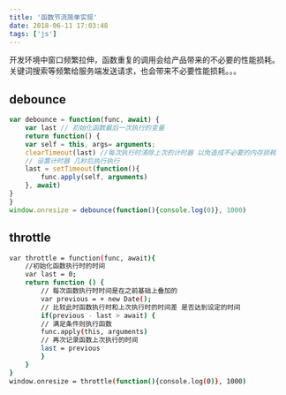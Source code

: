 ```yaml
---
title: '函数节流简单实现'
date: 2018-06-11 17:03:48
tags: ['js']
---
```

开发环境中窗口频繁拉伸，函数重复的调用会给产品带来的不必要的性能损耗。 关键词搜索等频繁给服务端发送请求，也会带来不必要性能损耗。。。
### <!--more-->
## debounce

```js
var debounce = function(func, await) {
	var last // 初始化函数最后一次执行的变量
	return function() {
	var self = this, args= arguments;
	clearTimeout(last) //每次执行时清除上次的计时器 以免造成不必要的内存损耗
	// 设置计时器 几秒后执行执行 
	last = setTimeout(function(){
	    func.apply(self, arguments)
	}, await)
}
}
window.onresize = debounce(function(){console.log(0)}, 1000)
```

## throttle

``` bash
var throttle = function(func, await){
	//初始化函数执行时的时间
	var last = 0;
	return function () {
		// 每次函数执行时时间是在之前基础上叠加的
		var previous = + new Date();
		// 比较此时函数执行时和上次执行时的时间差 是否达到设定的时间   
		if(previous - last > await) {
		// 满足条件则执行函数
		func.apply(this, arguments)
		// 再次记录函数上次执行的时间
		last = previous
		}
	}
}
window.onresize = throttle(function(){console.log(0)}, 1000)
```


